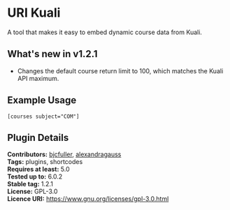 # URI Kuali

A tool that makes it easy to embed dynamic course data from Kuali.

## What's new in v1.2.1

- Changes the default course return limit to 100, which matches the Kuali API maximum.

## Example Usage

``[courses subject="COM"]``

## Plugin Details

__Contributors:__ [bjcfuller](https://github.com/bjcfuller), [alexandragauss](https://github.com/alexandragauss)  
__Tags:__ plugins, shortcodes  
__Requires at least:__ 5.0  
__Tested up to:__ 6.0.2  
__Stable tag:__ 1.2.1  
__License:__ GPL-3.0  
__Licence URI:__ https://www.gnu.org/licenses/gpl-3.0.html
